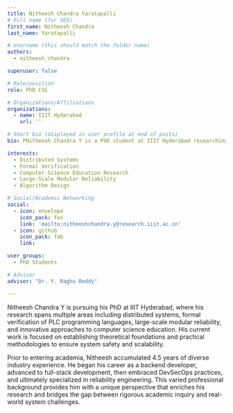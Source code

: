 ```yaml
---
title: Nitheesh Chandra Yaratapalli
# Full name (for SEO)
first_name: Nitheesh Chandra
last_name: Yaratapalli

# Username (this should match the folder name)
authors:
  - nitheesh_chandra

superuser: false

# Role/position
role: PhD CSE

# Organizations/Affiliations
organizations:
  - name: IIIT Hyderabad
    url: ''

# Short bio (displayed in user profile at end of posts)
bio: PNitheesh Chandra Y is a PhD student at IIIT Hyderabad researching distributed systems, formal verification of PLC programming languages, large-scale modular reliability, and computer science education. He brings 4.5 years of industry experience—from backend development to full-stack, DevSecOps, and reliability engineering—to his academic work aimed at designing scalable, fault-tolerant architectures.

interests:
  - Distributed Systems
  - Formal Verification
  - Computer Science Education Research
  - Large-Scale Modular Reliability
  - Algorithm Design

# Social/Academic Networking
social:
  - icon: envelope
    icon_pack: fas
    link: 'mailto:nitheeshchandra.y@research.iiit.ac.in'
  - icon: github
    icon_pack: fab
    link:

user_groups:
  - PhD Students

# Advisor
advisor: "Dr. Y. Raghu Reddy"

---
```

 Nitheesh Chandra Y is pursuing his PhD at IIIT Hyderabad, where his research spans multiple areas including distributed systems, formal verification of PLC programming languages, large-scale modular reliability, and innovative approaches to computer science education. His current work is focused on establishing theoretical foundations and practical methodologies to ensure system safety and scalability.

Prior to entering academia, Nitheesh accumulated 4.5 years of diverse industry experience. He began his career as a backend developer, advanced to full-stack development, then embraced DevSecOps practices, and ultimately specialized in reliability engineering. This varied professional background provides him with a unique perspective that enriches his research and bridges the gap between rigorous academic inquiry and real-world system challenges.

